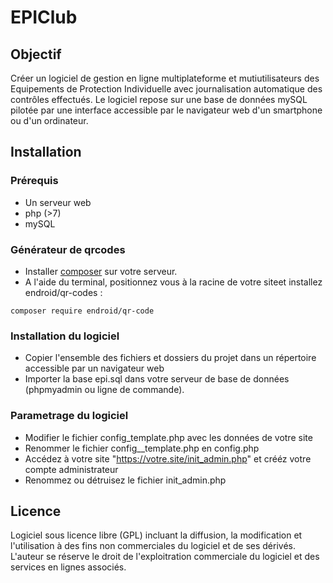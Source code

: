 # EPIClub
## Objectif
Créer un logiciel de gestion en ligne multiplateforme et mutiutilisateurs des Equipements de Protection Individuelle avec journalisation automatique des contrôles effectués.
Le logiciel repose sur une base de données mySQL pilotée par une interface accessible par le navigateur web d'un smartphone ou d'un ordinateur.
## Installation
### Prérequis
* Un serveur web
* php (>7)
* mySQL
### Générateur de qrcodes
* Installer [composer](https://getcomposer.org/) sur votre serveur.
* A l'aide du terminal, positionnez vous à la racine de votre siteet installez endroid/qr-codes :
```
composer require endroid/qr-code
```
### Installation du logiciel
* Copier l'ensemble des fichiers et dossiers du projet dans un répertoire accessible par un navigateur web
* Importer la base epi.sql dans votre serveur de base de données (phpmyadmin ou ligne de commande).
### Parametrage du logiciel
* Modifier le fichier config_template.php avec les données de votre site
* Renommer le fichier config__template.php en config.php
* Accédez à votre site "https://votre.site/init_admin.php" et crééz votre compte administrateur
* Renommez ou détruisez le fichier init_admin.php
## Licence
Logiciel sous licence libre (GPL) incluant la diffusion, la modification et l'utilisation à des fins non commerciales du logiciel et de ses dérivés.
L'auteur se réserve le droit de l'exploitration commerciale du logiciel et des services en lignes associés.
